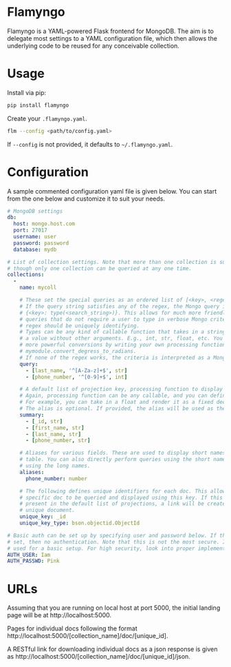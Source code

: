 # Flamyngo

Flamyngo is a YAML-powered Flask frontend for MongoDB. The aim is to delegate 
most settings to a YAML configuration file, which then allows the  underlying 
code to be reused for any conceivable collection.

# Usage

Install via pip:

```bash
pip install flamyngo
```

Create your `.flamyngo.yaml`.

```bash
flm --config <path/to/config.yaml>
```

If `--config` is not provided, it defaults to `~/.flamyngo.yaml`.

# Configuration

A sample commented configuration yaml file is given below. You can start from
the one below and customize it to suit your needs.

```yaml
# MongoDB settings
db:
  host: mongo.host.com
  port: 27017
  username: user
  password: password
  database: mydb

# List of collection settings. Note that more than one collection is supported,
# though only one collection can be queried at any one time.
collections:
  -
    name: mycoll

    # These set the special queries as an ordered list of [<key>, <regex string>, <type>].
    # If the query string satisfies any of the regex, the Mongo query is set as
    # {<key>: type(<search_string>)}. This allows for much more friendly setups for common
    # queries that do not require a user to type in verbose Mongo criteria. Each
    # regex should be uniquely identifying.
    # Types can be any kind of callable function that takes in a string and return
    # a value without other arguments. E.g., int, str, float, etc. You can support
    # more powerful conversions by writing your own processing function, e.g., 
    # mymodule.convert_degress_to_radians. 
    # If none of the regex works, the criteria is interpreted as a Mongo-like dict query.
    query:
      - [last_name, '^[A-Za-z]+$', str]
      - [phone_number, '^[0-9]+$', int]

    # A default list of projection key, processing function to display as a table. 
    # Again, processing function can be any callable, and you can define your own.
    # For example, you can take in a float and render it as a fixed decimal.
    # The alias is optional. If provided, the alias will be used as the column name.
    summary:
      - [_id, str]
      - [first_name, str]
      - [last_name, str]
      - [phone_number, str]

    # Aliases for various fields. These are used to display short names in the summary
    # table. You can also directly perform queries using the short names instead of
    # using the long names.
    aliases:
      phone_number: number

    # The following defines unique identifiers for each doc. This allows each
    # specific doc to be queried and displayed using this key. If this key is
    # present in the default list of projections, a link will be created to each
    # unique document.
    unique_key: _id
    unique_key_type: bson.objectid.ObjectId

# Basic auth can be set up by specifying user and password below. If these are not
# set, then no authentication. Note that this is not the most secure. It is merely
# used for a basic setup. For high security, look into proper implementations.
AUTH_USER: Iam
AUTH_PASSWD: Pink
```

# URLs

Assuming that you are running on local host at port 5000, the initial
landing page will be at http://localhost:5000.

Pages for individual docs following the format 
http://localhost:5000/[collection_name]/doc/[unique_id].

A RESTful link for downloading individual docs as a json response is 
given as http://localhost:5000/[collection_name]/doc/[unique_id]/json.



